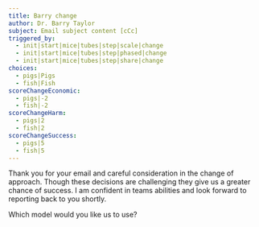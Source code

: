 ```yaml
---
title: Barry change
author: Dr. Barry Taylor
subject: Email subject content [cCc]
triggered_by:
  - init|start|mice|tubes|step|scale|change
  - init|start|mice|tubes|step|phased|change
  - init|start|mice|tubes|step|share|change
choices:
  - pigs|Pigs
  - fish|Fish
scoreChangeEconomic:
  - pigs|-2
  - fish|-2
scoreChangeHarm:
  - pigs|2
  - fish|2
scoreChangeSuccess:
  - pigs|5
  - fish|5
---
```

Thank you for your email and careful consideration in the change of approach. Though these decisions are challenging they give us a greater chance of success. I am confident in teams abilities and look forward to reporting back to you shortly.

Which model would you like us to use?
